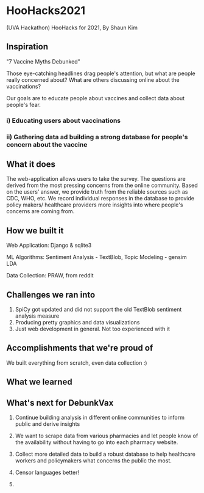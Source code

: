 # HooHacks2021
(UVA Hackathon) HooHacks for 2021, By Shaun Kim

## Inspiration
"7 Vaccine Myths Debunked"

Those eye-catching headlines drag people's attention, but what are people really concerned about? What are others discussing online about the vaccinations? 

Our goals are to educate people about vaccines and collect data about people's fear. 

### i) Educating users about vaccinations

### ii) Gathering data ad building a strong database for people's concern about the vaccine

## What it does

The web-application allows users to take the survey. The questions are derived from the most pressing concerns from the online community. Based on the users' answer, we provide truth from the reliable sources such as CDC, WHO, etc. We record individual responses in the database to provide policy makers/ healthcare providers more insights into where people's concerns are coming from.

## How we built it

Web Application: Django & sqlite3

ML Algorithms: Sentiment Analysis - TextBlob, Topic Modeling - gensim LDA

Data Collection: PRAW, from reddit

## Challenges we ran into
1. SpiCy got updated and did not support the old TextBlob sentiment analysis measure
2. Producing pretty graphics and data visualizations
3. Just web development in general. Not too experienced with it

## Accomplishments that we're proud of
We built everything from scratch, even data collection :)

## What we learned

## What's next for DebunkVax
1. Continue building analysis in different online communities to inform public and derive insights

2. We want to scrape data from various pharmacies and let people know of the availability without having to go into each pharmacy website. 

3. Collect more detailed data to build a robust database to help healthcare workers and policymakers what concerns the public the most. 

4. Censor languages better! 
5. 
